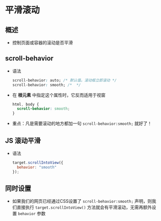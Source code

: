 # 平滑滚动

## 概述

+ 控制页面或容器的滚动是否平滑

## scroll-behavior

+ 语法

  ```css
  scroll-behavior: auto; /* 默认值。滚动框立即滚动 */
  scroll-behavior: smooth; /*  */
  ```

+ 在 **根元素** 中指定这个属性时，它反而适用于视窗

  ```css
  html, body {
    scroll-behavior: smooth;
  }
  ```

+ 重点：凡是需要滚动的地方都加一句 `scroll-behavior:smooth;` 就好了！

## JS 滚动平滑

+ 语法

  ```js
  target.scrollIntoView({
    behavior: "smooth"
  });
    ```

## 同时设置

+ 如果我们的网页已经通过CSS设置了 `scroll-behavior:smooth;` 声明，则我们直接执行 `target.scrollIntoView()` 方法就会有平滑滚动，无需再额外设置 `behavior` 参数
